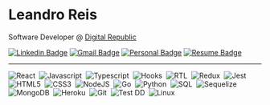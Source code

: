 # Leandro Reis


Software Developer @ [Digital Republic](https://www.digitalrepublic.com.br/) 

[![Linkedin Badge](https://img.shields.io/badge/-Leandro%20Reis-166775?style=flat-square&logo=Linkedin&logoColor=white&link=https://www.linkedin.com/in/leandrofcr/)](https://www.linkedin.com/in/leandrofcr) 
[![Gmail Badge](https://img.shields.io/badge/-lleandrofr@gmail.com-166775?style=flat-square&logo=Gmail&logoColor=white&link=mailto:lleandrofr@gmail.com)](mailto:lleandrofr@gmail.com)
[![Personal Badge](https://img.shields.io/badge/-Personal%20Page-166775?style=flat-square&logo=Vercel&logoColor=white&link=https://leandrofcr.vercel.app)](https://leandrofcr.vercel.app)
[![Resume Badge](https://img.shields.io/badge/-Resume-fc5957?style=flat-square&logo=Read.cv&logoColor=white&link=https://drive.google.com/file/d/1P4zH0p7V8NCveThheONu1Wtr1YUlZgjo/view?usp=sharing)](https://drive.google.com/file/d/1P4zH0p7V8NCveThheONu1Wtr1YUlZgjo/view?usp=sharing)


---


![React](https://img.shields.io/badge/-React-61DAFB?style=flat=square&logo=react&logoColor=black)&nbsp;
![Javascript](https://img.shields.io/badge/-Javascript-yellow?style=flat=square&logo=javascript&logoColor=white)&nbsp;
![Typescript](https://img.shields.io/badge/-TypeScript-3178C6?style=flat=square&logo=typescript&logoColor=white)&nbsp;
![Hooks](https://img.shields.io/badge/-Hooks-61DAFB?style=flat=square&logo=react&logoColor=black)&nbsp;
![RTL](https://img.shields.io/badge/-RTL-61DAFB?style=flat=square&logo=react&logoColor=black)&nbsp;
![Redux](https://img.shields.io/badge/-Redux-764ABC?style=flat=square&logo=redux&logoColor=white)&nbsp;
![Jest](https://img.shields.io/badge/-Jest-C21325?style=flat=square&logo=jest&logoColor=white)&nbsp;
![HTML5](https://img.shields.io/badge/-HTML-E34F26?style=flat=square&logo=html5&logoColor=white)&nbsp;
![CSS3](https://img.shields.io/badge/-CSS-1572B6?style=flat=square&logo=css3&logoColor=white)&nbsp;
![NodeJS](https://img.shields.io/badge/-Node.Js-339933?style=flat=square&logo=node.js&logoColor=white)&nbsp;
![Go](https://img.shields.io/badge/-Go-00ADD8?style=flat=square&logo=go&logoColor=white)&nbsp;
![Python](https://img.shields.io/badge/-Python-3776AB?style=flat=square&logo=python&logoColor=white)&nbsp;
![SQL](https://img.shields.io/badge/-SQL-4479A1?style=flat=square&logo=mysql&logoColor=white)&nbsp;
![Sequelize](https://img.shields.io/badge/-Sequelize-52B0E7?style=flat=square&logo=sequelize&logoColor=white)&nbsp;
![MongoDB](https://img.shields.io/badge/-MongoDB-47A248?style=flat=square&logo=mongodb&logoColor=white)&nbsp;
![Heroku](https://img.shields.io/badge/-Heroku-430098?style=flat=square&logo=heroku&logoColor=white)&nbsp;
![Git](https://img.shields.io/badge/-Git-F05032?style=flat=square&logo=git&logoColor=white)&nbsp;
![Test DD](https://img.shields.io/badge/-TDD-orange?style=flat=square)&nbsp;
![Linux](https://img.shields.io/badge/-Linux-FCC624?style=flat=square&logo=linux&logoColor=black)&nbsp;
